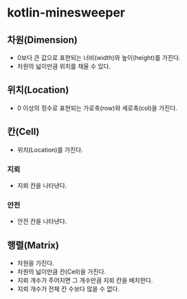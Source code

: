 # kotlin-minesweeper

## 차원(Dimension)
- 0보다 큰 값으로 표현되는 너비(width)와 높이(height)를 가진다.
- 차원의 넓이만큼 위치를 채울 수 있다.

## 위치(Location)
- 0 이상의 정수로 표현되는 가로축(row)와 세로축(col)을 가진다.

## 칸(Cell)
- 위치(Location)를 가진다.

### 지뢰
- 지뢰 칸을 나타낸다.
### 안전
- 안전 칸을 나타낸다.

## 행렬(Matrix)
- 차원을 가진다.
- 차원의 넓이만큼 칸(Cell)을 가진다.
- 지뢰 개수가 주어지면 그 개수만큼 지뢰 칸을 배치한다.
- 지뢰 개수가 전체 칸 수보다 많을 수 없다.

